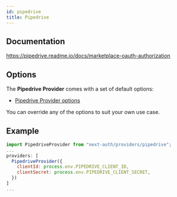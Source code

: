 ```yaml
---
id: pipedrive
title: Pipedrive
---
```


## Documentation

https://pipedrive.readme.io/docs/marketplace-oauth-authorization

## Options

The **Pipedrive Provider** comes with a set of default options:

- [Pipedrive Provider options](https://github.com/nextauthjs/next-auth/blob/main/src/providers/pipedrive.ts)

You can override any of the options to suit your own use case.

## Example

```js
import PipedriveProvider from "next-auth/providers/pipedrive";
...
providers: [
  PipedriveProvider({
    clientId: process.env.PIPEDRIVE_CLIENT_ID,
    clientSecret: process.env.PIPEDRIVE_CLIENT_SECRET,
  })
]
...
```